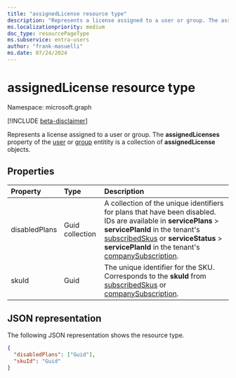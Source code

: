 ```yaml
---
title: "assignedLicense resource type"
description: "Represents a license assigned to a user or group. The assignedLicenses property of the user or group entity is a collection of assignedLicense objects."
ms.localizationpriority: medium
doc_type: resourcePageType
ms.subservice: entra-users
author: "frank-masuelli"
ms.date: 07/24/2024
---
```


# assignedLicense resource type

Namespace: microsoft.graph

[!INCLUDE [beta-disclaimer](../../includes/beta-disclaimer.md)]

Represents a license assigned to a user or group. The **assignedLicenses** property of the [user](user.md) or [group](group.md) entitity is a collection of **assignedLicense** objects.

## Properties
| Property	   | Type	|Description|
|:---------------|:--------|:----------|
|disabledPlans|Guid collection|A collection of the unique identifiers for plans that have been disabled. IDs are available in **servicePlans** > **servicePlanId** in the tenant's [subscribedSkus](../resources/subscribedsku.md) or **serviceStatus** > **servicePlanId** in the tenant's [companySubscription](../resources/subscribedsku.md). |
|skuId|Guid|The unique identifier for the SKU. Corresponds to the **skuId** from [subscribedSkus](../resources/subscribedsku.md) or [companySubscription](../resources/companysubscription.md).|

## JSON representation

The following JSON representation shows the resource type.

<!-- {
  "blockType": "resource",
  "optionalProperties": [

  ],
  "@odata.type": "microsoft.graph.assignedLicense"
}-->

```json
{
  "disabledPlans": ["Guid"],
  "skuId": "Guid"
}

```


<!-- uuid: 8fcb5dbc-d5aa-4681-8e31-b001d5168d79
2015-10-25 14:57:30 UTC -->
<!--
{
  "type": "#page.annotation",
  "description": "assignedLicense resource",
  "keywords": "",
  "section": "documentation",
  "tocPath": "",
  "suppressions": []
}
-->


